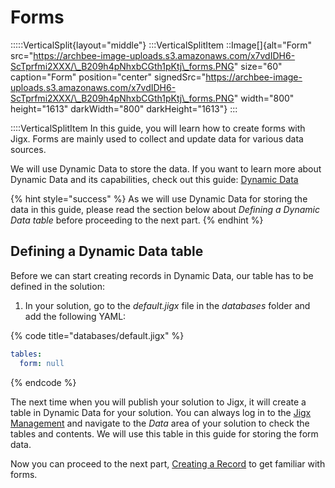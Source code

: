 # Forms

:::::VerticalSplit{layout="middle"} :::VerticalSplitItem ::Image\[]{alt="Form" src="https://archbee-image-uploads.s3.amazonaws.com/x7vdIDH6-ScTprfmi2XXX/\_B209h4pNhxbCGth1pKtj\_forms.PNG" size="60" caption="Form" position="center" signedSrc="https://archbee-image-uploads.s3.amazonaws.com/x7vdIDH6-ScTprfmi2XXX/\_B209h4pNhxbCGth1pKtj\_forms.PNG" width="800" height="1613" darkWidth="800" darkHeight="1613"} :::

::::VerticalSplitItem In this guide, you will learn how to create forms with Jigx. Forms are mainly used to collect and update data for various data sources.

We will use Dynamic Data to store the data. If you want to learn more about Dynamic Data and its capabilities, check out this guide: [Dynamic Data](../../../data/data-providers/dynamic-data/dynamic-data.md)

{% hint style="success" %}
As we will use Dynamic Data for storing the data in this guide, please read the section below about _Defining a Dynamic Data table_ before proceeding to the next part.
{% endhint %}

## Defining a Dynamic Data table

Before we can start creating records in Dynamic Data, our table has to be defined in the solution:

1. In your solution, go to the _default.jigx_ file in the _databases_ folder and add the following YAML:

{% code title="databases/default.jigx" %}
```yaml
tables:
  form: null
```
{% endcode %}

The next time when you will publish your solution to Jigx, it will create a table in Dynamic Data for your solution. You can always log in to the [Jigx Management](https://manage.jigx.com/) and navigate to the _Data_ area of your solution to check the tables and contents. We will use this table in this guide for storing the form data.

Now you can proceed to the next part, [Creating a Record](creating-a-record.md) to get familiar with forms.
